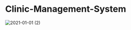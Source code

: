 # Clinic-Management-System
![2021-01-01 (2)](https://user-images.githubusercontent.com/58120325/105552021-0cc28f00-5d0c-11eb-89ad-05fd6368c518.png)

